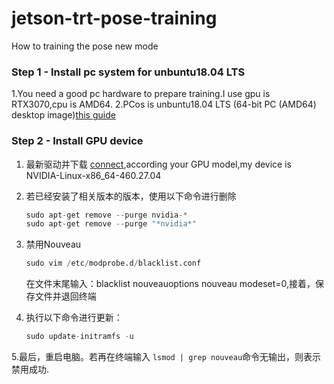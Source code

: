 # jetson-trt-pose-training
How to training the pose new mode
### Step 1 - Install pc system for unbuntu18.04 LTS
1.You need a good pc hardware to prepare training.I use gpu is RTX3070,cpu is AMD64.
2.PCos is unbuntu18.04 LTS (64-bit PC (AMD64) desktop image)[this guide](http://old-releases.ubuntu.com/releases/18.04.4/)
### Step 2 - Install GPU device
1. 最新驱动并下载 [connect](https://www.nvidia.cn/Download/index.aspx?lang=cn),according your GPU model,my device is NVIDIA-Linux-x86_64-460.27.04
2. 若已经安装了相关版本的版本，使用以下命令进行删除

    ```python
    sudo apt-get remove --purge nvidia-* 
    sudo apt-get remove --purge "*nvidia*" 
    ```    
3. 禁用Nouveau
    ```python
    sudo vim /etc/modprobe.d/blacklist.conf 
    ``` 
   在文件末尾输入：blacklist nouveauoptions nouveau modeset=0,接着，保存文件并退回终端
4. 执行以下命令进行更新：
   ```python
   sudo update-initramfs -u
   ```   
5.最后，重启电脑。若再在终端输入 ```lsmod | grep nouveau```命令无输出，则表示禁用成功.
